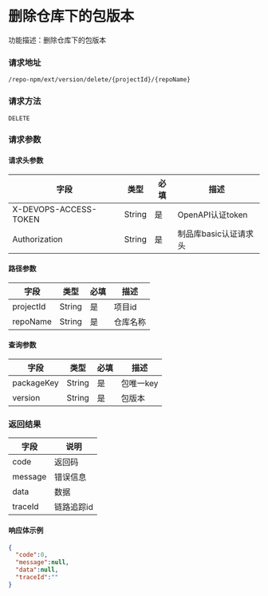 # 删除仓库下的包版本
功能描述：删除仓库下的包版本

### 请求地址
```
/repo-npm/ext/version/delete/{projectId}/{repoName}
```

### 请求方法
`DELETE`
### 请求参数

#### 请求头参数

| 字段                  | 类型   | 必填 | 描述                  |
| --------------------- | ------ | ---- | --------------------- |
| X-DEVOPS-ACCESS-TOKEN | String | 是   | OpenAPI认证token      |
| Authorization         | String | 是   | 制品库basic认证请求头 |

#### 路径参数

| 字段          | 类型     | 必填  | 描述   |
|-------------|--------|-----|------|
| projectId   | String | 是   | 项目id |
| repoName    | String | 是   | 仓库名称 |

#### 查询参数

| 字段          | 类型     | 必填  | 描述     |
|-------------|--------|-----|--------|
| packageKey  | String | 是   | 包唯一key |
| version     | String | 是   | 包版本    |

### 返回结果

| 字段      | 说明     |
|---------|--------|
| code    | 返回码    |
| message | 错误信息   |
| data    | 数据     |
| traceId | 链路追踪id |

#### 响应体示例

```json
{
  "code":0,
  "message":null,
  "data":null,
  "traceId":""
}
```
